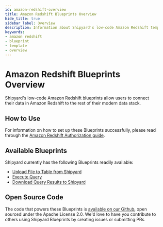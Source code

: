 ```yaml
---
id: amazon-redshift-overview
title: Amazon Redshift Blueprints Overview
hide_title: true
sidebar_label: Overview
description: Information about Shipyard's low-code Amazon Redshift templates.
keywords:
- amazon redshift
- blueprint
- template
- overview
---
```


# Amazon Redshift Blueprints Overview

Shipyard's low-code Amazon Redshift blueprints allow users to connect their data in Amazon Redshift to the rest of their modern data stack.


## How to Use
For information on how to set up these Blueprints successfully, please read through the [Amazon Redshift Authorization guide](amazon-redshift-authorization.md).


## Available Blueprints
Shipyard currently has the following Blueprints readily available: 
- [Upload File to Table from Shipyard](amazon-redshift-upload-csv-to-table.md)
- [Execute Query](amazon-redshift-execute-query.md)
- [Download Query Results to Shipyard](amazon-redshift-store-query-results-as-csv.md)

## Open Source Code
The code that powers these Blueprints is [available on our Github](https://www.shipyardapp.com/docs/blueprint-library/amazon-redshift), open sourced under the Apache License 2.0. We'd love to have you contribute to others using Shipyard Blueprints by creating issues or submitting PRs.
